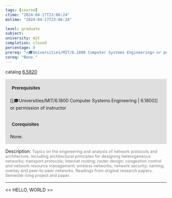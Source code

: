 ```yaml
---
tags: [course]
ctime: "2024-04-17T23:06:24"
mstime: "2024-04-17T23:06:24"

level: graduate
subject: 
university: mit
completion: closed
percentage: 0
prereq: "<🎓Universities/MIT/6.1800 Computer Systems Engineering> or permission of instructor"
coreq: "None."
---
```


catalog [6.5820](http://student.mit.edu/catalog/m6a.html#6.5820)

<span style="display: block; padding: 15px; background-color: rgb(100, 100, 100, 0.2);"><font id="m_prereq3332_0" style="display: block; font-family: Arial, sans-serif; font-weight: bold; padding: 5px">Prerequisites</font><br><span id="prereq3332_0">[[🎓Universities/MIT/6.1800 Computer Systems Engineering | 6.1800]] or permission of instructor</span></span>
<span style="display: block; padding: 15px; background-color: rgb(100, 100, 100, 0.2);"><font id="m_coreq3332_0" style="display: block; font-family: Arial, sans-serif; font-weight: bold; padding: 5px">Corequisites</font><br><span id="coreq3332_0">None.</span></span>

<font style="">Description:</font>
<font style="color: grey; font-size: 0.8rem;">Topics on the engineering and analysis of network protocols and architecture, including architectural principles for designing heterogeneous networks; transport protocols; Internet routing; router design; congestion control and network resource management; wireless networks; network security; naming; overlay and peer-to-peer networks. Readings from original research papers. Semester-long project and paper.</font>



---

<< HELLO, WORLD >>
